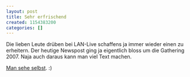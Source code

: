 ```yaml
---
layout: post
title: Sehr erfrischend
created: 1154383200
categories: []
---
```

Die lieben Leute drüben bei LAN-Live schaffens ja immer wieder einen zu erheitern. Der heutige Newspost ging ja eigentlich bloss um die Gathering 2007. Naja auch daraus kann man viel Text machen.

<a href="http://www.detonation.org/cgi-bin/onit/forumclient.cgi?FORUMID=98;FID=373839">Man sehe selbst</a>. :)
